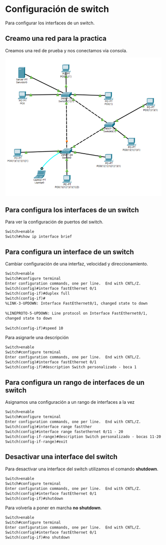 # Configuración de switch

Para configurar los interfaces de un switch.

## Creamo una red para la practica

Creamos una red de prueba y nos conectamos via consola.

![Switchs](Imagenes/Switchs.png)

## Para configura los interfaces de un switch

Para ver la configuración de puertos del switch.

``` cisco ios
Switch>enable
Switch#show ip interface brief
```

## Para configura un interface de un switch

Cambiar configuración de una interfaz, velocidad y direccionamiento.

``` cisco ios
Switch>enable
Switch#configure terminal 
Enter configuration commands, one per line.  End with CNTL/Z.
Switch(config)#interface fastEthernet 0/1
Switch(config-if)#duplex full
Switch(config-if)#
%LINK-3-UPDOWN: Interface FastEthernet0/1, changed state to down

%LINEPROTO-5-UPDOWN: Line protocol on Interface FastEthernet0/1, changed state to down

Switch(config-if)#speed 10
```

Para asignarle una descripción

``` cisco ios
Switch>enable
Switch#configure terminal 
Enter configuration commands, one per line.  End with CNTL/Z.
Switch(config)#interface fastEthernet 0/1
Switch(config-if)#description Switch personalizado - boca 1
```

## Para configura un rango de interfaces de un switch

Asignamos una configuración a un rango de interfaces a la vez

``` cisco ios
Switch>enable
Switch#configure terminal 
Enter configuration commands, one per line.  End with CNTL/Z.
Switch(config)#interface range fastther
Switch(config)#interface range fastethernet 0/11 - 20
Switch(config-if-range)#description Switch personalizado - bocas 11-20
Switch(config-if-range)#exit
```

## Desactivar una interface del switch

Para desactivar una interface del switch utilizamos el comando **shutdown**.

``` cisco ios
Switch>enable
Switch#configure terminal 
Enter configuration commands, one per line.  End with CNTL/Z.
Switch(config)#interface fastEthernet 0/1
Switch(config-if)#shutdown
```

Para volverla a poner en marcha **no shutdown**.

``` cisco ios
Switch>enable
Switch#configure terminal 
Enter configuration commands, one per line.  End with CNTL/Z.
Switch(config)#interface fastEthernet 0/1
Switch(config-if)#no shutdown
```
